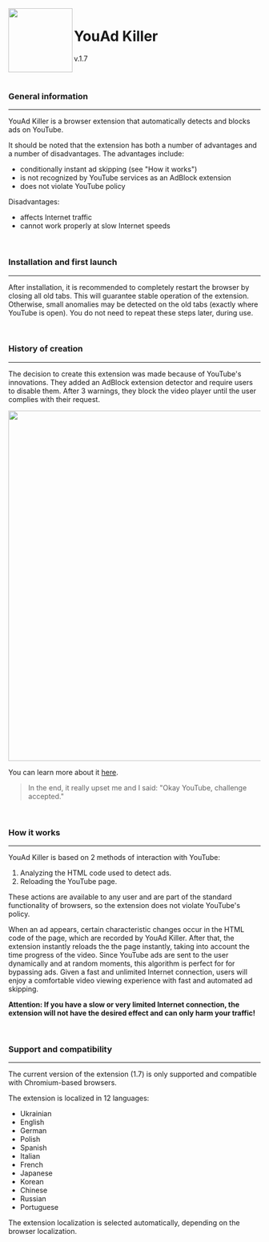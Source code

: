 <img src="https://github.com/KiberGod/youtube-ad-killer/blob/main/images/icon128.png" align="left" width="128">
<h1>YouAd Killer</h1>
<span>v.1.7</span>
<br>
<br>
<br>
<h3>General information</h3>

---
YouAd Killer is a browser extension that automatically detects and blocks ads on YouTube.

It should be noted that the extension has both a number of advantages and a number of disadvantages. The advantages include:
* conditionally instant ad skipping (see "How it works")
* is not recognized by YouTube services as an AdBlock extension
* does not violate YouTube policy

Disadvantages:
* affects Internet traffic
* cannot work properly at slow Internet speeds

<br>
<h3>Installation and first launch</h3>

---
After installation, it is recommended to completely restart the browser by closing all old tabs. This will guarantee stable
operation of the extension. Otherwise, small anomalies may be detected on the old tabs (exactly where YouTube is open).
You do not need to repeat these steps later, during use.

<br>
<h3>History of creation</h3>

---
The decision to create this extension was made because of YouTube's innovations. They added an AdBlock extension detector and require users to disable them.
After 3 warnings, they block the video player until the user complies with their request.

<img src="https://focus.ua/static/storage/thumbs/1088x/0/c3/82509056-03d33b7ed2f13a01165c957c4aea3c30.jpg" width="700">

You can learn more about it [here](https://focus.ua/digital/576078-dokatilis-youtube-zapretit-blokirovshchiki-reklamy-i-hochet-brat-dengi-za-full-hd-kachestvo).

> In the end, it really upset me and I said: "Okay YouTube, challenge accepted."

<br>
<h3>How it works</h3>

---
YouAd Killer is based on 2 methods of interaction with YouTube:
1. Analyzing the HTML code used to detect ads.
2. Reloading the YouTube page.

These actions are available to any user and are part of the standard functionality of browsers, so the extension does not violate YouTube's policy.

When an ad appears, certain characteristic changes occur in the HTML code of the page, which are recorded by YouAd Killer. After that, the extension instantly reloads the
the page instantly, taking into account the time progress of the video. Since YouTube ads are sent to the user dynamically and at random moments, this algorithm is perfect for
for bypassing ads. Given a fast and unlimited Internet connection, users will enjoy a comfortable video viewing experience with fast and automated ad skipping.

<b>Attention: If you have a slow or very limited Internet connection, the extension will not have the desired effect and can only harm your traffic!</b>


<br>
<h3>Support and compatibility</h3>

---
The current version of the extension (1.7) is only supported and compatible with Chromium-based browsers.

The extension is localized in 12 languages:
* Ukrainian
* English
* German
* Polish
* Spanish
* Italian
* French
* Japanese
* Korean
* Chinese
* Russian
* Portuguese

The extension localization is selected automatically, depending on the browser localization.
